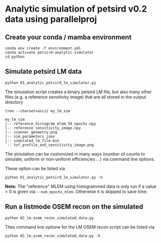 # Analytic simulation of petsird v0.2 data using parallelproj

## Create your conda / mamba environment

```
conda env create -f environment.yml
conda activate petsird-analytic-simulator
cd python
```

## Simulate petsird LM data

```
python 01_analytic_petsird_lm_simulator.py
```

The simulation script creates a binary petsird LM file, but also many other
files (e.g. a reference sensitivity image) that are all stored in the output
directory

```
tree --charset=ascii my_lm_sim

my_lm_sim
|-- reference_histogram_mlem_50_epochs.npy
|-- reference_sensitivity_image.npy
|-- scanner_geometry.png
|-- sim_parameters.json
|-- simulated_lm_file.bin
`-- tof_profile_and_sensitivity_image.png
```

The simulation can be customized in many ways (number of counts to simulate,
uniform or non-uniform efficiencies ...) via command line options.

These option can be listed via

```
python 01_analytic_petsird_lm_simulator.py -h
```

**Note:** The "reference" MLEM using histogrammed data is only run if a
value > 0 is given via `--num_epochs_mlem`. Otherwise it is skipped to save
time.

## Run a listmode OSEM recon on the simulated

```
python 02_lm_osem_recon_simulated_data.py
```

Thes command line optione for the LM OSEM recon script can be listed via

```
python 02_lm_osem_recon_simulated_data.py -h
```
